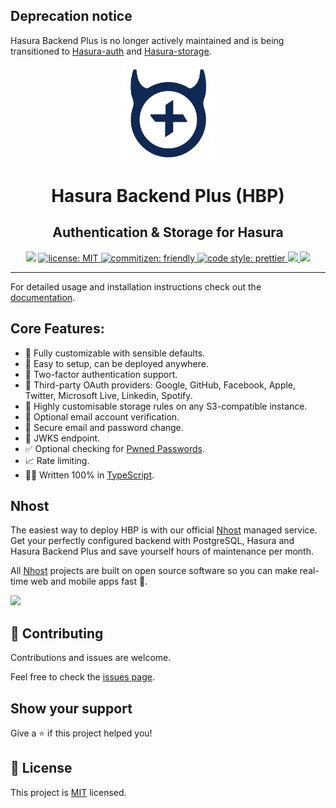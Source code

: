 ## Deprecation notice

Hasura Backend Plus is no longer actively maintained and is being transitioned to [Hasura-auth](https://github.com/nhost/hasura-auth) and [Hasura-storage](https://github.com/nhost/hasura-storage).


<p align="center">
  <a href="https://github.com/nhost/hasura-backend-plus">
    <img src="docs/static/img/logo.png" width="150px" alt="HBP" />
  </a>
</p>
<h1 align="center">Hasura Backend Plus (HBP)</h1>
<h2 align="center">Authentication & Storage for Hasura</h2>

<p align="center">
  <img src="https://img.shields.io/badge/version-2.2.1-blue.svg?cacheSeconds=2592000" />
  <a href="LICENSE">
    <img src="https://img.shields.io/badge/license-MIT-yellow.svg" alt="license: MIT" />
  </a>
  <a href="https://commitizen.github.io/cz-cli">
    <img src="https://img.shields.io/badge/commitizen-friendly-brightgreen.svg" alt="commitizen: friendly" />
  </a>
  <a href="https://prettier.io">
    <img src="https://img.shields.io/badge/code_style-prettier-ff69b4.svg" alt="code style: prettier" />
  </a>
  <a href="https://github.com/nhost/hasura-backend-plus/actions?query=workflow%Build+branch%3Amaster+event%3Apush">
    <img src="https://github.com/nhost/hasura-backend-plus/workflows/Build/badge.svg?branch=master"/>
  </a>
  <a href="https://codecov.io/gh/nhost/hasura-backend-plus/branch/master">
    <img src="https://codecov.io/gh/nhost/hasura-backend-plus/branch/master/graph/badge.svg"
    />
  </a>
</p>

---


For detailed usage and installation instructions check out the [documentation](https://nhost.github.io/hasura-backend-plus/).

## Core Features:

- 🎨 Fully customizable with sensible defaults.
- 🚀 Easy to setup, can be deployed anywhere.
- 🔑 Two-factor authentication support.
- 🔑 Third-party OAuth providers: Google, GitHub, Facebook, Apple, Twitter, Microsoft Live, Linkedin, Spotify.
- 📁 Highly customisable storage rules on any S3-compatible instance.
- 📨 Optional email account verification.
- 📨 Secure email and password change.
- 🔑 JWKS endpoint.
- ✅ Optional checking for [Pwned Passwords](https://haveibeenpwned.com/Passwords).
- 📈 Rate limiting.
- 👨‍💻 Written 100% in [TypeScript](https://www.typescriptlang.org).

## Nhost

The easiest way to deploy HBP is with our official [Nhost](https://nhost.io) managed service. Get your perfectly configured backend with PostgreSQL, Hasura and Hasura Backend Plus and save yourself hours of maintenance per month.

All [Nhost](https://nhost.io) projects are built on open source software so you can make real-time web and mobile apps fast 🚀.

<a href="https://nhost.io/register">
  <img
    src="docs/.vuepress/public/nhost-register-button.png"
    width="200px"
  />
</a>

## 🤝 Contributing

Contributions and issues are welcome.

Feel free to check the [issues page](https://github.com/nhost/hasura-backend-plus/issues).

## Show your support

Give a ⭐️ if this project helped you!

## 📝 License

This project is [MIT](LICENSE) licensed.
